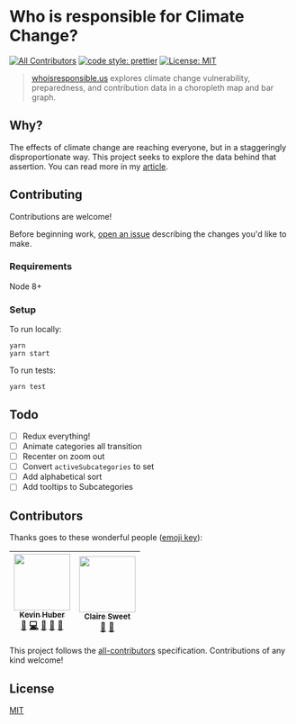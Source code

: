 # Who is responsible for Climate Change?
[![All Contributors](https://img.shields.io/badge/all_contributors-2-orange.svg?style=flat-square)](#contributors)
[![code style: prettier](https://img.shields.io/badge/code_style-prettier-ff69b4.svg?style=flat-square)](https://github.com/prettier/prettier)
[![License: MIT](https://img.shields.io/badge/License-MIT-yellow.svg)](https://opensource.org/licenses/MIT)


> [whoisresponsible.us](https://whoisresponsible.us?utm_source=github&utm_medium=code&utm_term=initial) explores climate change vulnerability, preparedness, and contribution data in a choropleth map and bar graph.

## Why?

The effects of climate change are reaching everyone, but in a staggeringly disproportionate way. This project seeks to explore the data behind that assertion. You can read more in my [article]().

## Contributing

Contributions are welcome!

Before beginning work, [open an issue](https://github.com/kevinahuber/whoisresponsible.us/issues) describing the changes you'd like to make.

### Requirements

Node 8+

### Setup
To run locally:
```
yarn
yarn start
```

To run tests:
```
yarn test
```


## Todo

* [ ] Redux everything!
* [ ] Animate categories all transition
* [ ] Recenter on zoom out
* [ ] Convert `activeSubcategories` to set
* [ ] Add alphabetical sort
* [ ] Add tooltips to Subcategories

## Contributors

Thanks goes to these wonderful people ([emoji key](https://github.com/kentcdodds/all-contributors#emoji-key)):

<!-- ALL-CONTRIBUTORS-LIST:START - Do not remove or modify this section -->
<!-- prettier-ignore -->
| [<img src="https://avatars3.githubusercontent.com/u/6272414?v=4" width="100px;"/><br /><sub><b>Kevin Huber</b></sub>](https://kevinahuber.com)<br />[📝](#blog-kevinahuber "Blogposts") [💻](https://github.com/kevinahuber/whoisresponsible.us/commits?author=kevinahuber "Code") [📖](https://github.com/kevinahuber/whoisresponsible.us/commits?author=kevinahuber "Documentation") [🤔](#ideas-kevinahuber "Ideas, Planning, & Feedback") [🎨](#design-kevinahuber "Design") | [<img src="https://mir-s3-cdn-cf.behance.net/user/230/fdb4d325627831.582cc6a4471e0.jpeg" width="100px;"/><br /><sub><b>Claire Sweet</b></sub>](https://www.behance.net/csweetdesigns)<br />[🤔](#ideas-undefined "Ideas, Planning, & Feedback") [🎨](#design-undefined "Design") |
| :---: | :---: |
<!-- ALL-CONTRIBUTORS-LIST:END -->

This project follows the [all-contributors](https://github.com/kentcdodds/all-contributors) specification. Contributions of any kind welcome!


## License
[MIT](LICENSE.md)
